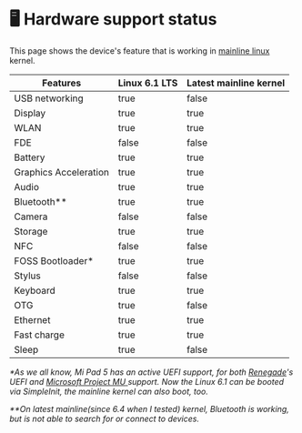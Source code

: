 # 🖥 Hardware support status

This page shows the device's feature that is working in [mainline linux](https://github.com/map220v/sm8150-mainline) kernel.



<table><thead><tr><th>Features</th><th data-type="checkbox">Linux 6.1 LTS</th><th data-type="checkbox">Latest mainline kernel</th></tr></thead><tbody><tr><td>USB networking</td><td>true</td><td>false</td></tr><tr><td>Display</td><td>true</td><td>true</td></tr><tr><td>WLAN</td><td>true</td><td>true</td></tr><tr><td>FDE</td><td>false</td><td>false</td></tr><tr><td>Battery</td><td>true</td><td>true</td></tr><tr><td>Graphics Acceleration</td><td>true</td><td>true</td></tr><tr><td>Audio</td><td>true</td><td>true</td></tr><tr><td>Bluetooth**</td><td>true</td><td>true</td></tr><tr><td>Camera</td><td>false</td><td>false</td></tr><tr><td>Storage</td><td>true</td><td>true</td></tr><tr><td>NFC</td><td>false</td><td>false</td></tr><tr><td>FOSS Bootloader*</td><td>true</td><td>true</td></tr><tr><td>Stylus</td><td>false</td><td>false</td></tr><tr><td>Keyboard</td><td>true</td><td>true</td></tr><tr><td>OTG</td><td>true</td><td>false</td></tr><tr><td>Ethernet</td><td>true</td><td>true</td></tr><tr><td>Fast charge</td><td>true</td><td>true</td></tr><tr><td>Sleep</td><td>true</td><td>false</td></tr></tbody></table>

_\*As we all know, Mi Pad 5 has an active UEFI support, for both_ [_Renegade_](https://github.com/edk2-porting/edk2-msm/tree/master/Platform/Xiaomi/sm8150)_'s UEFI and_ [_Microsoft Project MU_ ](https://github.com/woa-msmnile/msmnilePkg)_support. Now the Linux 6.1 can be booted via SimpleInit, the mainline kernel can also boot, too._

_\*\*On latest mainline(since 6.4 when I tested) kernel, Bluetooth is working, but is not able to search for or connect to devices._
